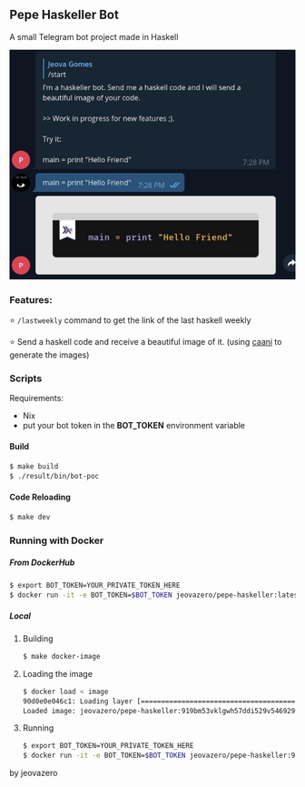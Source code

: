 ## Pepe Haskeller Bot

A small Telegram bot project made in Haskell

<div align="center">
    <img src="./doc/code.jpg" />
</div>

### Features:

⭐ `/lastweekly` command to get the link of the last haskell weekly

⭐ Send a haskell code and receive a beautiful image of it. (using [caani](https://github.com/jeovazero/caani) to generate the images)

### Scripts

Requirements:
- Nix
- put your bot token in the **BOT_TOKEN** environment variable

#### Build
```sh
$ make build
$ ./result/bin/bot-poc
```

#### Code Reloading
```sh
$ make dev
```

### Running with Docker

##### From DockerHub

```sh
$ export BOT_TOKEN=YOUR_PRIVATE_TOKEN_HERE
$ docker run -it -e BOT_TOKEN=$BOT_TOKEN jeovazero/pepe-haskeller:latest
```

##### Local
1. Building
    ```sh
    $ make docker-image
    ```

2. Loading the image
    ```sh
    $ docker load < image
    90d0e0e046c1: Loading layer [==================================================>]  50.37MB/50.37MB
    Loaded image: jeovazero/pepe-haskeller:919bm53vklgwh57ddi529v546929jxkz
    ```

3. Running
    ```sh
    $ export BOT_TOKEN=YOUR_PRIVATE_TOKEN_HERE
    $ docker run -it -e BOT_TOKEN=$BOT_TOKEN jeovazero/pepe-haskeller:919bm53vklgwh57ddi529v546929jxkz
    ```



by jeovazero
